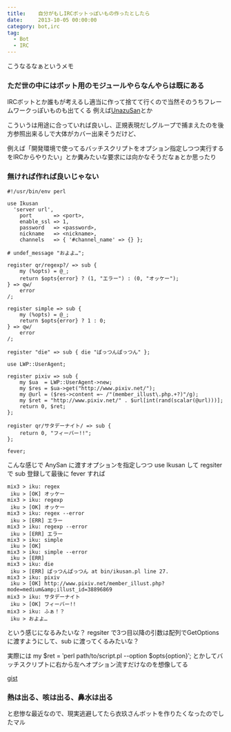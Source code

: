 ```yaml
---
title:    自分がもしIRCボットっぽいもの作ったとしたら
date:     2013-10-05 00:00:00
category: bot,irc
tag:
  - Bot
  - IRC
---
```


こうなるなぁというメモ

### ただ世の中にはボット用のモジュールやらなんやらは既にある

IRCボットとか誰もが考えるし適当に作って捨てて行くので当然そのうちフレームワークっぽいものも出てくる 例えば[UnazuSan](http://www.songmu.jp/riji/entry/2013-09-09-unazusan.html)とか

こういうは用途に合っていれば良いし、正規表現だしグループで捕まえたのを後方参照出来るしで大体がカバー出来そうだけど、

例えば「開発環境で使ってるバッチスクリプトをオプション指定しつつ実行するをIRCからやりたい」とか糞みたいな要求には向かなそうだなぁとか思ったり

### 無ければ作れば良いじゃない

    #!/usr/bin/env perl
    
    use Ikusan
      'server url',
        port       => <port>,
        enable_ssl => 1,
        password   => <password>,
        nickname   => <nickname>,
        channels   => { '#channel_name' => {} };
    
    # undef_message "およよ…";
    
    register qr/regexp?/ => sub {
        my (%opts) = @_;
        return $opts{error} ? (1, "エラー") : (0, "オッケー");
    } => qw/
        error
    /;
    
    register simple => sub {
        my (%opts) = @_;
        return $opts{error} ? 1 : 0;
    } => qw/
        error
    /;
    
    register "die" => sub { die "ぱっつんぱっつん" };
    
    use LWP::UserAgent;
    
    register pixiv => sub {
        my $ua  = LWP::UserAgent->new;
        my $res = $ua->get("http://www.pixiv.net/");
        my @url = ($res->content =~ /"(member_illust\.php.+?)"/g);
        my $ret = "http://www.pixiv.net/" . $url[int(rand(scalar(@url)))];
        return 0, $ret;
    };
    
    register qr/サタデーナイト/ => sub {
        return 0, "フィーバー!!";
    };
    
    fever;

こんな感じで AnySan に渡すオプションを指定しつつ use Ikusan して regsiter で sub 登録して最後に fever すれば

    mix3 > iku: regex
     iku > [OK] オッケー
    mix3 > iku: regexp
     iku > [OK] オッケー
    mix3 > iku: regex --error
     iku > [ERR] エラー
    mix3 > iku: regexp --error
     iku > [ERR] エラー
    mix3 > iku: simple
     iku > [OK]
    mix3 > iku: simple --error
     iku > [ERR]
    mix3 > iku: die
     iku > [ERR] ぱっつんぱっつん at bin/ikusan.pl line 27.
    mix3 > iku: pixiv
     iku > [OK] http://www.pixiv.net/member_illust.php?mode=medium&amp;illust_id=38896869
    mix3 > iku: サタデーナイト
     iku > [OK] フィーバー!!
    mix3 > iku: ふぁ！？
     iku > およよ…

という感じになるみたいな？ regsiter で3つ目以降の引数は配列でGetOptionsに渡すようにして、sub に渡ってくるみたいな？

実際には my $ret = &#8245;perl path/to/script.pl --option $opts{option}&#8245;; とかしてバッチスクリプトに右から左へオプション流すだけなのを想像してる

[gist](https://gist.github.com/mix3/74d53023818899d49d48)

### 熱は出る、咳は出る、鼻水は出る

と悲惨な最近なので、現実逃避してたら衣玖さんボットを作りたくなったのでしたマル
